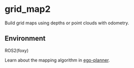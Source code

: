 # grid_map2
Build grid maps using depths or point clouds with odometry.

## Environment
ROS2(foxy)

Learn about the mapping algorithm in [ego-planner](https://github.com/ZJU-FAST-Lab/ego-planner).

